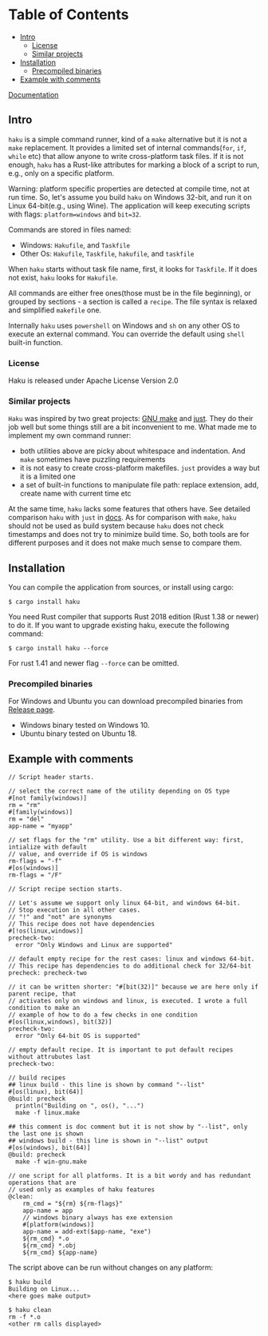 # Table of Contents

- [Intro](#intro)
    - [License](#license)
    - [Similar projects](#similar-projects)
- [Installation](#installation)
    - [Precompiled binaries](#precompiled-binaries)
- [Example with comments](#example-with-comments)

[Documentation](/docs/usage.md)

## Intro

`haku` is a simple command runner, kind of a `make` alternative but it is not a
`make` replacement.  It provides a limited set of internal commands(`for`,
`if`, `while` etc) that allow anyone to write cross-platform task files. If it
is not enough, `haku` has a Rust-like attributes for marking a block of a
script to run, e.g., only on a specific platform.

Warning: platform specific properties are detected at compile time, not at run time.
So, let's assume you build `haku` on Windows 32-bit, and run it on Linux 64-bit(e.g., using Wine).
The application will keep executing scripts with flags: `platform=windows` and `bit=32`.

Commands are stored in files named:

- Windows: `Hakufile`, and `Taskfile`
- Other Os: `Hakufile`, `Taskfile`, `hakufile`, and `taskfile`

When `haku` starts without task file name, first, it looks for `Taskfile`. If it does not exist,
`haku` looks for `Hakufile`.

All commands are either free ones(those must be in the file beginning), or grouped by sections -
a section is called a `recipe`. The file syntax is relaxed and simplified `makefile` one.

Internally `haku` uses `powershell` on Windows and `sh` on any other OS to execute an external
command. You can override the default using `shell` built-in function.

### License

Haku is released under Apache License Version 2.0

### Similar projects

`Haku` was inspired by two great projects: [GNU make](https://www.gnu.org/software/make/)
and [just](https://github.com/casey/just). They do their job well but some things still are
a bit inconvenient to me. What made me to implement my own command runner:

- both utilities above are picky about whitespace and indentation. And `make` sometimes have puzzling requirements
- it is not easy to create cross-platform makefiles. `just` provides a way but it is a limited one
- a set of built-in functions to manipulate file path: replace extension, add, create name with current time etc

At the same time, `haku` lacks some features that others have. See detailed comparison `haku` with
`just` in [docs](/docs/comparison.md). As for comparison with `make`, `haku` should not be used as
build system because `haku` does not check timestamps and does not try to minimize build time. So,
both tools are for different purposes and it does not make much sense to compare them.

## Installation

You can compile the application from sources, or install using cargo:

```shell
$ cargo install haku
```

You need Rust compiler that supports Rust 2018 edition (Rust 1.38 or newer) to do it. If you want
to upgrade existing haku, execute the following command:

```shell
$ cargo install haku --force
```

For rust 1.41 and newer flag `--force` can be omitted.

### Precompiled binaries

For Windows and Ubuntu you can download precompiled binaries from [Release page](https://github.com/VladimirMarkelov/haku/releases).

* Windows binary tested on Windows 10.
* Ubuntu binary tested on Ubuntu 18.

## Example with comments

```
// Script header starts.

// select the correct name of the utility depending on OS type
#[not family(windows)]
rm = "rm"
#[family(windows)]
rm = "del"
app-name = "myapp"

// set flags for the "rm" utility. Use a bit different way: first, intialize with default
// value, and override if OS is windows
rm-flags = "-f"
#[os(windows)]
rm-flags = "/F"

// Script recipe section starts.

// Let's assume we support only linux 64-bit, and windows 64-bit.
// Stop execution in all other cases.
// "!" and "not" are synonyms
// This recipe does not have dependencies
#[!os(linux,windows)]
precheck-two:
  error "Only Windows and Linux are supported"

// default empty recipe for the rest cases: linux and windows 64-bit.
// This recipe has dependencies to do additional check for 32/64-bit
precheck: precheck-two

// it can be written shorter: "#[bit(32)]" because we are here only if parent recipe, that
// activates only on windows and linux, is executed. I wrote a full condition to make an
// example of how to do a few checks in one condition
#[os(linux,windows), bit(32)]
precheck-two:
  error "Only 64-bit OS is supported"

// empty default recipe. It is important to put default recipes without attrubutes last
precheck-two:

// build recipes
## linux build - this line is shown by command "--list"
#[os(linux), bit(64)]
@build: precheck
  println("Building on ", os(), "...")
  make -f linux.make

## this comment is doc comment but it is not show by "--list", only the last one is shown
## windows build - this line is shown in "--list" output
#[os(windows), bit(64)]
@build: precheck
  make -f win-gnu.make

// one script for all platforms. It is a bit wordy and has redundant operations that are
// used only as examples of haku features
@clean:
    rm_cmd = "${rm} ${rm-flags}"
    app-name = app
    // windows binary always has exe extension
    #[platform(windows)]
    app-name = add-ext($app-name, "exe")
    ${rm_cmd} *.o
    ${rm_cmd} *.obj
    ${rm_cmd} ${app-name}
```

The script above can be run without changes on any platform:

```
$ haku build
Building on Linux...
<here goes make output>

$ haku clean
rm -f *.o
<other rm calls displayed>
```
